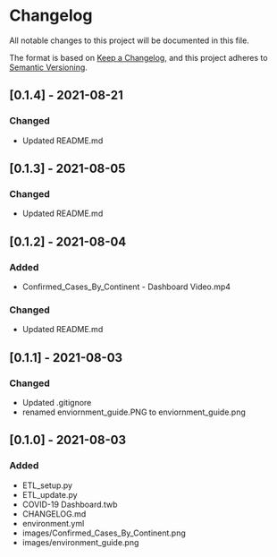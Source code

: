 # Changelog

All notable changes to this project will be documented in this file.

The format is based on [Keep a Changelog](https://keepachangelog.com/en/1.0.0/), and this project adheres to [Semantic Versioning](https://semver.org/spec/v2.0.0.html). 

## [0.1.4] - 2021-08-21
### Changed
* Updated README&#46;md

## [0.1.3] - 2021-08-05
### Changed
* Updated README&#46;md

## [0.1.2] - 2021-08-04 

### Added 
* Confirmed_Cases_By_Continent - Dashboard Video.mp4

### Changed
* Updated README&#46;md

## [0.1.1] - 2021-08-03

### Changed

* Updated .gitignore
* renamed enviornment_guide.PNG to enviornment_guide.png

## [0.1.0] - 2021-08-03

### Added 

* ETL_setup.py
* ETL_update.py
* COVID-19 Dashboard.twb
* CHANGELOG&#46;md
* environment.yml
* images/Confirmed_Cases_By_Continent.png
* images/environment_guide.png